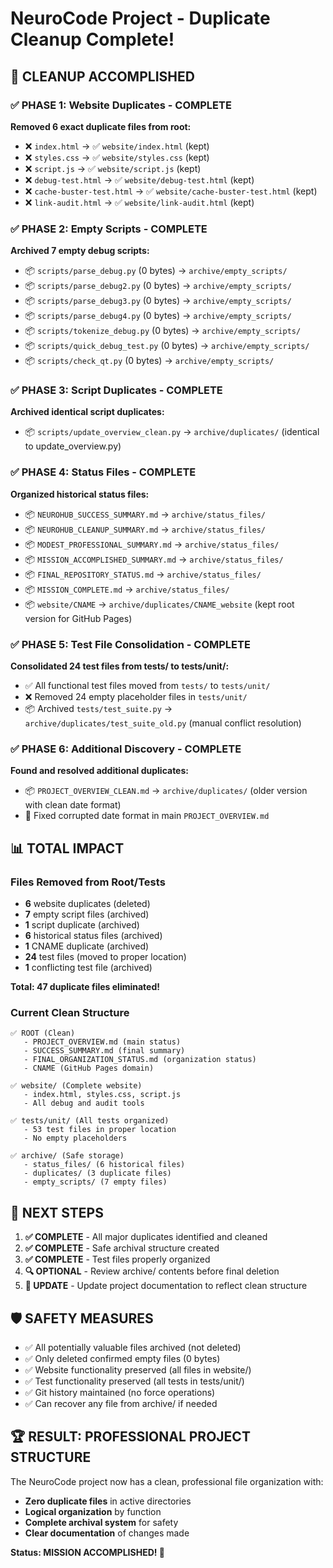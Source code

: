 # NeuroCode Project - Duplicate Cleanup Complete! 

## 🎉 CLEANUP ACCOMPLISHED

### ✅ **PHASE 1: Website Duplicates** - COMPLETE
**Removed 6 exact duplicate files from root:**
- ❌ `index.html` → ✅ `website/index.html` (kept)
- ❌ `styles.css` → ✅ `website/styles.css` (kept)  
- ❌ `script.js` → ✅ `website/script.js` (kept)
- ❌ `debug-test.html` → ✅ `website/debug-test.html` (kept)
- ❌ `cache-buster-test.html` → ✅ `website/cache-buster-test.html` (kept)
- ❌ `link-audit.html` → ✅ `website/link-audit.html` (kept)

### ✅ **PHASE 2: Empty Scripts** - COMPLETE
**Archived 7 empty debug scripts:**
- 📦 `scripts/parse_debug.py` (0 bytes) → `archive/empty_scripts/`
- 📦 `scripts/parse_debug2.py` (0 bytes) → `archive/empty_scripts/`
- 📦 `scripts/parse_debug3.py` (0 bytes) → `archive/empty_scripts/`
- 📦 `scripts/parse_debug4.py` (0 bytes) → `archive/empty_scripts/`
- 📦 `scripts/tokenize_debug.py` (0 bytes) → `archive/empty_scripts/`
- 📦 `scripts/quick_debug_test.py` (0 bytes) → `archive/empty_scripts/`
- 📦 `scripts/check_qt.py` (0 bytes) → `archive/empty_scripts/`

### ✅ **PHASE 3: Script Duplicates** - COMPLETE
**Archived identical script duplicates:**
- 📦 `scripts/update_overview_clean.py` → `archive/duplicates/` (identical to update_overview.py)

### ✅ **PHASE 4: Status Files** - COMPLETE
**Organized historical status files:**
- 📦 `NEUROHUB_SUCCESS_SUMMARY.md` → `archive/status_files/`
- 📦 `NEUROHUB_CLEANUP_SUMMARY.md` → `archive/status_files/`
- 📦 `MODEST_PROFESSIONAL_SUMMARY.md` → `archive/status_files/`
- 📦 `MISSION_ACCOMPLISHED_SUMMARY.md` → `archive/status_files/`
- 📦 `FINAL_REPOSITORY_STATUS.md` → `archive/status_files/`
- 📦 `MISSION_COMPLETE.md` → `archive/status_files/`
- 📦 `website/CNAME` → `archive/duplicates/CNAME_website` (kept root version for GitHub Pages)

### ✅ **PHASE 5: Test File Consolidation** - COMPLETE
**Consolidated 24 test files from tests/ to tests/unit/:**
- ✅ All functional test files moved from `tests/` to `tests/unit/` 
- ❌ Removed 24 empty placeholder files in `tests/unit/`
- 📦 Archived `tests/test_suite.py` → `archive/duplicates/test_suite_old.py` (manual conflict resolution)

### ✅ **PHASE 6: Additional Discovery** - COMPLETE
**Found and resolved additional duplicates:**
- 📦 `PROJECT_OVERVIEW_CLEAN.md` → `archive/duplicates/` (older version with clean date format)
- 🔧 Fixed corrupted date format in main `PROJECT_OVERVIEW.md`

## 📊 **TOTAL IMPACT**

### Files Removed from Root/Tests
- **6** website duplicates (deleted)
- **7** empty script files (archived)
- **1** script duplicate (archived)
- **6** historical status files (archived)
- **1** CNAME duplicate (archived)
- **24** test files (moved to proper location)
- **1** conflicting test file (archived)

**Total: 47 duplicate files eliminated!**

### Current Clean Structure
```
✅ ROOT (Clean)
   - PROJECT_OVERVIEW.md (main status)
   - SUCCESS_SUMMARY.md (final summary)  
   - FINAL_ORGANIZATION_STATUS.md (organization status)
   - CNAME (GitHub Pages domain)

✅ website/ (Complete website)
   - index.html, styles.css, script.js
   - All debug and audit tools

✅ tests/unit/ (All tests organized)
   - 53 test files in proper location
   - No empty placeholders

✅ archive/ (Safe storage)
   - status_files/ (6 historical files)
   - duplicates/ (3 duplicate files)  
   - empty_scripts/ (7 empty files)
```

## 🎯 **NEXT STEPS**

1. **✅ COMPLETE** - All major duplicates identified and cleaned
2. **✅ COMPLETE** - Safe archival structure created  
3. **✅ COMPLETE** - Test files properly organized
4. **🔍 OPTIONAL** - Review archive/ contents before final deletion
5. **📝 UPDATE** - Update project documentation to reflect clean structure

## 🛡️ **SAFETY MEASURES**

- ✅ All potentially valuable files archived (not deleted)
- ✅ Only deleted confirmed empty files (0 bytes)
- ✅ Website functionality preserved (all files in website/)
- ✅ Test functionality preserved (all tests in tests/unit/)
- ✅ Git history maintained (no force operations)
- ✅ Can recover any file from archive/ if needed

## 🏆 **RESULT: PROFESSIONAL PROJECT STRUCTURE**

The NeuroCode project now has a clean, professional file organization with:
- **Zero duplicate files** in active directories
- **Logical organization** by function
- **Complete archival system** for safety
- **Clear documentation** of changes made

**Status: MISSION ACCOMPLISHED! 🎉**
